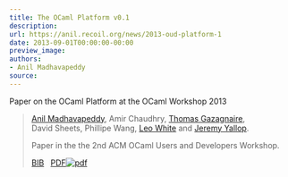 ```yaml
---
title: The OCaml Platform v0.1
description:
url: https://anil.recoil.org/news/2013-oud-platform-1
date: 2013-09-01T00:00:00-00:00
preview_image:
authors:
- Anil Madhavapeddy
source:
---
```


<p>Paper on the OCaml Platform at the OCaml Workshop 2013</p>

<blockquote class="paper noquote">
  <div class="paper-info">
  
  <p><a href="https://anil.recoil.org"><span style="text-wrap:nowrap">Anil Madhavapeddy</span></a>, <span class="author"><span style="text-wrap:nowrap">Amir Chaudhry</span></span>, <a href="https://github.com/samoht"><span style="text-wrap:nowrap">Thomas Gazagnaire</span></a>, <span class="author"><span style="text-wrap:nowrap">David Sheets</span></span>, <span class="author"><span style="text-wrap:nowrap">Phillipe Wang</span></span>, <a href="https://github.com/lpw25"><span style="text-wrap:nowrap">Leo White</span></a> and <a href="https://www.cst.cam.ac.uk/people/jdy22"><span style="text-wrap:nowrap">Jeremy Yallop</span></a>.</p>
  <p>Paper in the the 2nd ACM OCaml Users and Developers Workshop.</p>
  <p><a href="https://anil.recoil.org/papers/2013-oud-platform.bib">BIB</a>
 &nbsp; <a href="https://anil.recoil.org/papers/2013-oud-platform.pdf"><span class="nobreak">PDF<img src="https://anil.recoil.org/assets/pdf.svg" alt="pdf" class="inline-icon"></span></a>
</p>
  </div>
</blockquote>




